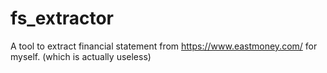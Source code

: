 # fs_extractor
 A tool to extract financial statement from https://www.eastmoney.com/ for myself. (which is actually useless)
